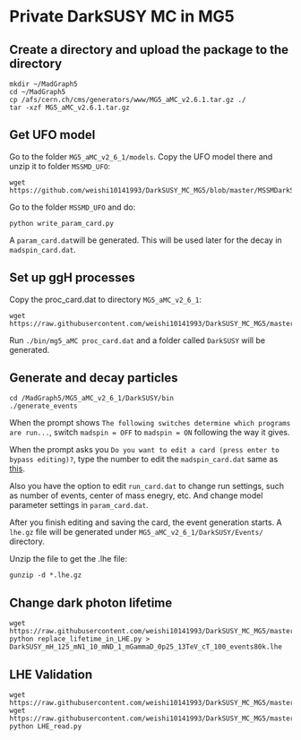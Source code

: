 # Private DarkSUSY MC in MG5

## Create a directory and upload the package to the directory

    mkdir ~/MadGraph5
    cd ~/MadGraph5
    cp /afs/cern.ch/cms/generators/www/MG5_aMC_v2.6.1.tar.gz ./
    tar -xzf MG5_aMC_v2.6.1.tar.gz

## Get UFO model 
Go to the folder `MG5_aMC_v2_6_1/models`. Copy the UFO model there and unzip it to folder `MSSMD_UFO`:

    wget https://github.com/weishi10141993/DarkSUSY_MC_MG5/blob/master/MSSMDarkSector/MSSMD_UFO.zip

Go to the folder `MSSMD_UFO` and do:

    python write_param_card.py

A `param_card.dat`will be generated. This will be used later for the decay in `madspin_card.dat`.

## Set up ggH processes
Copy the proc_card.dat to directory `MG5_aMC_v2_6_1`:
    
    wget https://raw.githubusercontent.com/weishi10141993/DarkSUSY_MC_MG5/master/MSSMDarkSector/proc_card.dat
    
Run `./bin/mg5_aMC proc_card.dat` and a folder called `DarkSUSY` will be generated. 

## Generate and decay particles

    cd /MadGraph5/MG5_aMC_v2_6_1/DarkSUSY/bin
    ./generate_events

When the prompt shows `The following switches determine which programs are run...`, switch `madspin = OFF` to `madspin = ON` following the way it gives.

When the prompt asks you `Do you want to edit a card (press enter to bypass editing)?`, type the number to edit the `madspin_card.dat` same as [this](https://github.com/weishi10141993/DarkSUSY_MC_MG5/blob/master/MSSMDarkSector/madspin_card.dat).

Also you have the option to edit `run_card.dat` to change run settings, such as number of events, center of mass enegry, etc.
And change model parameter settings in `param_card.dat`.

After you finish editing and saving the card, the event generation starts. A `lhe.gz` file will be generated under `MG5_aMC_v2_6_1/DarkSUSY/Events/` directory.

Unzip the file to get the .lhe file:

    gunzip -d *.lhe.gz

## Change dark photon lifetime

    wget https://raw.githubusercontent.com/weishi10141993/DarkSUSY_MC_MG5/master/MSSMDarkSector/replace_lifetime_in_LHE.py
    python replace_lifetime_in_LHE.py > DarkSUSY_mH_125_mN1_10_mND_1_mGammaD_0p25_13TeV_cT_100_events80k.lhe

## LHE Validation
    wget https://raw.githubusercontent.com/weishi10141993/DarkSUSY_MC_MG5/master/MSSMDarkSector/LHE_read.py
    wget https://raw.githubusercontent.com/weishi10141993/DarkSUSY_MC_MG5/master/MSSMDarkSector/tdrStyle.py
    python LHE_read.py
